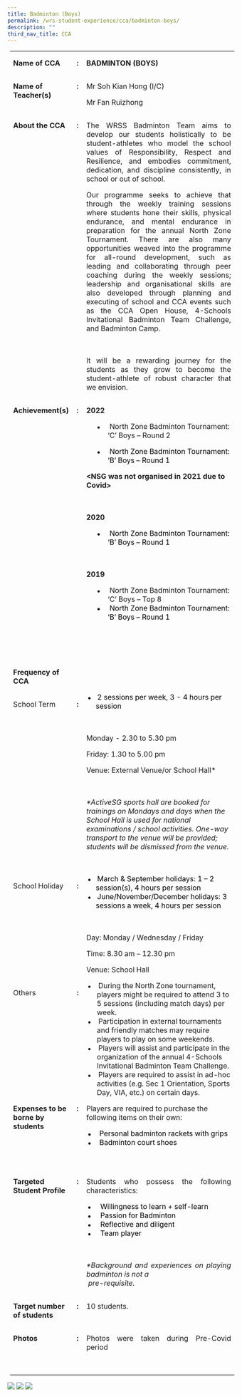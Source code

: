 ```yaml
---
title: Badminton (Boys)
permalink: /wrs-student-experience/cca/badminton-boys/
description: ""
third_nav_title: CCA
---
```

<table style="margin-left:4.25pt;border-collapse:collapse;mso-table-layout-alt:fixed;
 mso-padding-alt:0in 5.4pt 0in 5.4pt" width="594" cellpadding="0" cellspacing="0" border="0" class="MsoNormalTable"><tbody><tr style="mso-yfti-irow:0;mso-yfti-firstrow:yes"><td style="width:94.5pt;padding:0in 5.4pt 0in 5.4pt" valign="top" width="126"><p class="MsoNormal"><b style="mso-bidi-font-weight:normal"><span style="mso-ascii-font-family:Calibri;mso-ascii-theme-font:minor-latin;
  mso-fareast-font-family:Arial;mso-hansi-font-family:Calibri;mso-hansi-theme-font:
  minor-latin;mso-bidi-font-family:Calibri;mso-bidi-theme-font:minor-latin">Name of CCA</span></b></p></td><td style="width:13.5pt;padding:0in 5.4pt 0in 5.4pt" valign="top" width="18"><p style="text-align:center" align="center" class="MsoNormal"><b style="mso-bidi-font-weight:normal"><span style="mso-ascii-font-family:Calibri;
  mso-ascii-theme-font:minor-latin;mso-fareast-font-family:Arial;mso-hansi-font-family:
  Calibri;mso-hansi-theme-font:minor-latin;mso-bidi-font-family:Calibri;
  mso-bidi-theme-font:minor-latin">:</span></b></p></td><td style="width:337.5pt;padding:0in 5.4pt 0in 5.4pt" valign="top" width="450"><p class="MsoNormal"><b style="mso-bidi-font-weight:normal"><span style="mso-ascii-font-family:Calibri;mso-ascii-theme-font:minor-latin;
  mso-fareast-font-family:Arial;mso-hansi-font-family:Calibri;mso-hansi-theme-font:
  minor-latin;mso-bidi-font-family:Calibri;mso-bidi-theme-font:minor-latin">BADMINTON (BOYS)</span></b></p></td></tr><tr style="mso-yfti-irow:1"><td style="width:94.5pt;padding:0in 5.4pt 0in 5.4pt" valign="top" width="126"><p class="MsoNormal"><b style="mso-bidi-font-weight:normal"><span style="mso-ascii-font-family:Calibri;mso-ascii-theme-font:minor-latin;
  mso-fareast-font-family:Arial;mso-hansi-font-family:Calibri;mso-hansi-theme-font:
  minor-latin;mso-bidi-font-family:Calibri;mso-bidi-theme-font:minor-latin">Name of Teacher(s)</span></b></p></td><td style="width:13.5pt;padding:0in 5.4pt 0in 5.4pt" valign="top" width="18"><p style="text-align:center" align="center" class="MsoNormal"><b style="mso-bidi-font-weight:normal"><span style="mso-ascii-font-family:Calibri;
  mso-ascii-theme-font:minor-latin;mso-fareast-font-family:Arial;mso-hansi-font-family:
  Calibri;mso-hansi-theme-font:minor-latin;mso-bidi-font-family:Calibri;
  mso-bidi-theme-font:minor-latin">:</span></b></p></td><td style="width:337.5pt;padding:0in 5.4pt 0in 5.4pt" valign="top" width="450"><p class="MsoNormal"><span style="mso-ascii-font-family:Calibri;mso-ascii-theme-font:
  minor-latin;mso-fareast-font-family:Arial;mso-hansi-font-family:Calibri;
  mso-hansi-theme-font:minor-latin;mso-bidi-font-family:Calibri;mso-bidi-theme-font:
  minor-latin">Mr Soh Kian Hong (I/C)</span></p><p class="MsoNormal"><span style="mso-ascii-font-family:Calibri;mso-ascii-theme-font:
  minor-latin;mso-fareast-font-family:Arial;mso-hansi-font-family:Calibri;
  mso-hansi-theme-font:minor-latin;mso-bidi-font-family:Calibri;mso-bidi-theme-font:
  minor-latin">Mr Fan Ruizhong</span></p></td></tr><tr style="mso-yfti-irow:2"><td style="width:94.5pt;padding:0in 5.4pt 0in 5.4pt" valign="top" width="126"><p class="MsoNormal"><b style="mso-bidi-font-weight:normal"><span style="mso-ascii-font-family:Calibri;mso-ascii-theme-font:minor-latin;
  mso-fareast-font-family:Arial;mso-hansi-font-family:Calibri;mso-hansi-theme-font:
  minor-latin;mso-bidi-font-family:Calibri;mso-bidi-theme-font:minor-latin">About the CCA</span></b></p></td><td style="width:13.5pt;padding:0in 5.4pt 0in 5.4pt" valign="top" width="18"><p style="text-align:center" align="center" class="MsoNormal"><b style="mso-bidi-font-weight:normal"><span style="mso-ascii-font-family:Calibri;
  mso-ascii-theme-font:minor-latin;mso-fareast-font-family:Arial;mso-hansi-font-family:
  Calibri;mso-hansi-theme-font:minor-latin;mso-bidi-font-family:Calibri;
  mso-bidi-theme-font:minor-latin">:</span></b></p></td><td style="width:337.5pt;padding:0in 5.4pt 0in 5.4pt" valign="top" width="450"><p style="text-align:justify" class="MsoNormal"><span style="mso-ascii-font-family:
  Calibri;mso-ascii-theme-font:minor-latin;mso-fareast-font-family:Arial;
  mso-hansi-font-family:Calibri;mso-hansi-theme-font:minor-latin;mso-bidi-font-family:
  Calibri;mso-bidi-theme-font:minor-latin">The WRSS Badminton Team aims to develop our students holistically to be student-athletes who model the school values of Responsibility, Respect and Resilience, and embodies commitment, dedication, and discipline consistently, in school or out of school.</span></p><p style="text-align:justify" class="MsoNormal"><span style="mso-ascii-font-family:
  Calibri;mso-ascii-theme-font:minor-latin;mso-fareast-font-family:Arial;
  mso-hansi-font-family:Calibri;mso-hansi-theme-font:minor-latin;mso-bidi-font-family:
  Calibri;mso-bidi-theme-font:minor-latin">Our programme seeks to achieve that through the weekly training sessions where students hone their skills, physical endurance, and mental endurance in preparation for the annual North Zone Tournament. There are also many opportunities weaved into the programme for all-round development, such as leading and collaborating through peer coaching during the weekly sessions; leadership and organisational skills are also developed through planning and executing of school and CCA events such as the CCA Open House, 4-Schools Invitational Badminton Team Challenge, and Badminton Camp.</span></p><p style="text-align:justify" class="MsoNormal"><span style="mso-ascii-font-family:
  Calibri;mso-ascii-theme-font:minor-latin;mso-fareast-font-family:Arial;
  mso-hansi-font-family:Calibri;mso-hansi-theme-font:minor-latin;mso-bidi-font-family:
  Calibri;mso-bidi-theme-font:minor-latin">&nbsp;</span></p><p style="text-align:justify" class="MsoNormal"><span style="mso-ascii-font-family:
  Calibri;mso-ascii-theme-font:minor-latin;mso-fareast-font-family:Arial;
  mso-hansi-font-family:Calibri;mso-hansi-theme-font:minor-latin;mso-bidi-font-family:
  Calibri;mso-bidi-theme-font:minor-latin">It will be a rewarding journey for the students as they grow to become the student-athlete of robust character that we envision.</span></p></td></tr><tr style="mso-yfti-irow:3"><td style="width:94.5pt;padding:0in 5.4pt 0in 5.4pt" valign="top" width="126"><p class="MsoNormal"><b style="mso-bidi-font-weight:normal"><span style="mso-ascii-font-family:Calibri;mso-ascii-theme-font:minor-latin;
  mso-fareast-font-family:Arial;mso-hansi-font-family:Calibri;mso-hansi-theme-font:
  minor-latin;mso-bidi-font-family:Calibri;mso-bidi-theme-font:minor-latin">Achievement(s)</span></b></p></td><td style="width:13.5pt;padding:0in 5.4pt 0in 5.4pt" valign="top" width="18"><p style="text-align:center" align="center" class="MsoNormal"><b style="mso-bidi-font-weight:normal"><span style="mso-ascii-font-family:Calibri;
  mso-ascii-theme-font:minor-latin;mso-fareast-font-family:Arial;mso-hansi-font-family:
  Calibri;mso-hansi-theme-font:minor-latin;mso-bidi-font-family:Calibri;
  mso-bidi-theme-font:minor-latin">:</span></b></p></td><td style="width:337.5pt;padding:0in 5.4pt 0in 5.4pt" valign="top" width="450"><p class="MsoNormal"><b style="mso-bidi-font-weight:normal"><span style="mso-ascii-font-family:Calibri;mso-ascii-theme-font:minor-latin;
  mso-fareast-font-family:Arial;mso-hansi-font-family:Calibri;mso-hansi-theme-font:
  minor-latin;mso-bidi-font-family:Calibri;mso-bidi-theme-font:minor-latin">2022</span></b></p><p style="margin-top:0in;margin-right:0in;margin-bottom:0in;
  margin-left:.5in;text-indent:-.25in;line-height:normal;mso-list:l2 level1 lfo1" class="MsoNormal"><span style="font-size:9.0pt;font-family:&quot;Noto Sans&quot;,sans-serif;mso-fareast-font-family:
  &quot;Noto Sans&quot;"><span style="mso-list:Ignore">●<span style="font:7.0pt &quot;Times New Roman&quot;">&nbsp;&nbsp;&nbsp;&nbsp;&nbsp;&nbsp;&nbsp;&nbsp; </span></span></span><span style="mso-ascii-font-family:Calibri;
  mso-ascii-theme-font:minor-latin;mso-fareast-font-family:Arial;mso-hansi-font-family:
  Calibri;mso-hansi-theme-font:minor-latin;mso-bidi-font-family:Calibri;
  mso-bidi-theme-font:minor-latin">North Zone Badminton Tournament: ‘C’ Boys – Round 2</span></p><p style="margin-left:.5in;text-indent:-.25in;mso-list:l2 level1 lfo1;
  border:none;mso-padding-alt:31.0pt 31.0pt 31.0pt 31.0pt;mso-border-shadow:
  yes" class="MsoNormal"><span style="font-size:9.0pt;line-height:115%;
  font-family:&quot;Noto Sans&quot;,sans-serif;mso-fareast-font-family:&quot;Noto Sans&quot;;
  color:black"><span style="mso-list:Ignore">●<span style="font:7.0pt &quot;Times New Roman&quot;">&nbsp;&nbsp;&nbsp;&nbsp;&nbsp;&nbsp;&nbsp;&nbsp; </span></span></span><span style="mso-ascii-font-family:Calibri;
  mso-ascii-theme-font:minor-latin;mso-fareast-font-family:Arial;mso-hansi-font-family:
  Calibri;mso-hansi-theme-font:minor-latin;mso-bidi-font-family:Calibri;
  mso-bidi-theme-font:minor-latin;color:black">North Zone Badminton Tournament: ‘B’ Boys – Round 1<b style="mso-bidi-font-weight:normal"></b></span></p><p class="MsoNormal"><b style="mso-bidi-font-weight:normal"><span style="mso-ascii-font-family:Calibri;mso-ascii-theme-font:minor-latin;
  mso-fareast-font-family:Arial;mso-hansi-font-family:Calibri;mso-hansi-theme-font:
  minor-latin;mso-bidi-font-family:Calibri;mso-bidi-theme-font:minor-latin">&lt;NSG was not organised in 2021 due to Covid&gt;<i style="mso-bidi-font-style:normal"></i></span></b></p><p class="MsoNormal"><b style="mso-bidi-font-weight:normal"><span style="mso-ascii-font-family:Calibri;mso-ascii-theme-font:minor-latin;
  mso-fareast-font-family:Arial;mso-hansi-font-family:Calibri;mso-hansi-theme-font:
  minor-latin;mso-bidi-font-family:Calibri;mso-bidi-theme-font:minor-latin">&nbsp;</span></b></p><p class="MsoNormal"><b style="mso-bidi-font-weight:normal"><span style="mso-ascii-font-family:Calibri;mso-ascii-theme-font:minor-latin;
  mso-fareast-font-family:Arial;mso-hansi-font-family:Calibri;mso-hansi-theme-font:
  minor-latin;mso-bidi-font-family:Calibri;mso-bidi-theme-font:minor-latin">2020</span></b></p><p style="margin-top:0in;margin-right:0in;margin-bottom:0in;
  margin-left:.5in;text-indent:-.25in;line-height:normal;mso-list:l2 level1 lfo1;
  border:none;mso-padding-alt:31.0pt 31.0pt 31.0pt 31.0pt;mso-border-shadow:
  yes" class="MsoNormal"><span style="font-size:9.0pt;font-family:&quot;Noto Sans&quot;,sans-serif;
  mso-fareast-font-family:&quot;Noto Sans&quot;;color:black"><span style="mso-list:Ignore">●<span style="font:7.0pt &quot;Times New Roman&quot;">&nbsp;&nbsp;&nbsp;&nbsp;&nbsp;&nbsp;&nbsp;&nbsp; </span></span></span><span style="mso-ascii-font-family:Calibri;
  mso-ascii-theme-font:minor-latin;mso-fareast-font-family:Arial;mso-hansi-font-family:
  Calibri;mso-hansi-theme-font:minor-latin;mso-bidi-font-family:Calibri;
  mso-bidi-theme-font:minor-latin;color:black">North Zone Badminton Tournament: ‘B’ Boys – Round 1</span></p><p class="MsoNormal"><b style="mso-bidi-font-weight:normal"><span style="mso-ascii-font-family:Calibri;mso-ascii-theme-font:minor-latin;
  mso-fareast-font-family:Arial;mso-hansi-font-family:Calibri;mso-hansi-theme-font:
  minor-latin;mso-bidi-font-family:Calibri;mso-bidi-theme-font:minor-latin">&nbsp;</span></b></p><p class="MsoNormal"><b style="mso-bidi-font-weight:normal"><span style="mso-ascii-font-family:Calibri;mso-ascii-theme-font:minor-latin;
  mso-fareast-font-family:Arial;mso-hansi-font-family:Calibri;mso-hansi-theme-font:
  minor-latin;mso-bidi-font-family:Calibri;mso-bidi-theme-font:minor-latin">2019</span></b></p><p style="margin-top:0in;margin-right:0in;margin-bottom:0in;
  margin-left:.5in;text-indent:-.25in;line-height:normal;mso-list:l2 level1 lfo1" class="MsoNormal"><span style="font-size:9.0pt;font-family:&quot;Noto Sans&quot;,sans-serif;mso-fareast-font-family:
  &quot;Noto Sans&quot;"><span style="mso-list:Ignore">●<span style="font:7.0pt &quot;Times New Roman&quot;">&nbsp;&nbsp;&nbsp;&nbsp;&nbsp;&nbsp;&nbsp;&nbsp; </span></span></span><span style="mso-ascii-font-family:Calibri;
  mso-ascii-theme-font:minor-latin;mso-fareast-font-family:Arial;mso-hansi-font-family:
  Calibri;mso-hansi-theme-font:minor-latin;mso-bidi-font-family:Calibri;
  mso-bidi-theme-font:minor-latin">North Zone Badminton Tournament: ‘C’ Boys – Top 8</span></p><p style="margin-top:0in;margin-right:0in;margin-bottom:0in;
  margin-left:.5in;text-indent:-.25in;line-height:normal;mso-list:l2 level1 lfo1;
  border:none;mso-padding-alt:31.0pt 31.0pt 31.0pt 31.0pt;mso-border-shadow:
  yes" class="MsoNormal"><span style="font-size:9.0pt;font-family:&quot;Noto Sans&quot;,sans-serif;
  mso-fareast-font-family:&quot;Noto Sans&quot;;color:black"><span style="mso-list:Ignore">●<span style="font:7.0pt &quot;Times New Roman&quot;">&nbsp;&nbsp;&nbsp;&nbsp;&nbsp;&nbsp;&nbsp;&nbsp; </span></span></span><span style="mso-ascii-font-family:Calibri;
  mso-ascii-theme-font:minor-latin;mso-fareast-font-family:Arial;mso-hansi-font-family:
  Calibri;mso-hansi-theme-font:minor-latin;mso-bidi-font-family:Calibri;
  mso-bidi-theme-font:minor-latin;color:black">North Zone Badminton Tournament: ‘B’ Boys – Round 1</span></p><p class="MsoNormal"><b style="mso-bidi-font-weight:normal"><span style="mso-ascii-font-family:Calibri;mso-ascii-theme-font:minor-latin;
  mso-fareast-font-family:Arial;mso-hansi-font-family:Calibri;mso-hansi-theme-font:
  minor-latin;mso-bidi-font-family:Calibri;mso-bidi-theme-font:minor-latin">&nbsp;</span></b></p><p style="margin-left:.5in;border:none;mso-padding-alt:31.0pt 31.0pt 31.0pt 31.0pt;
  mso-border-shadow:yes" class="MsoNormal"><span style="mso-ascii-font-family:Calibri;mso-ascii-theme-font:
  minor-latin;mso-fareast-font-family:Arial;mso-hansi-font-family:Calibri;
  mso-hansi-theme-font:minor-latin;mso-bidi-font-family:Calibri;mso-bidi-theme-font:
  minor-latin;color:black">&nbsp;</span></p></td></tr><tr style="mso-yfti-irow:4"><td style="width:94.5pt;padding:0in 5.4pt 0in 5.4pt" valign="top" width="126"><p class="MsoNormal"><b style="mso-bidi-font-weight:normal"><span style="mso-ascii-font-family:Calibri;mso-ascii-theme-font:minor-latin;
  mso-fareast-font-family:Arial;mso-hansi-font-family:Calibri;mso-hansi-theme-font:
  minor-latin;mso-bidi-font-family:Calibri;mso-bidi-theme-font:minor-latin">Frequency of CCA</span></b><span style="mso-ascii-font-family:Calibri;mso-ascii-theme-font:
  minor-latin;mso-fareast-font-family:Arial;mso-hansi-font-family:Calibri;
  mso-hansi-theme-font:minor-latin;mso-bidi-font-family:Calibri;mso-bidi-theme-font:
  minor-latin"></span></p></td><td style="width:13.5pt;padding:0in 5.4pt 0in 5.4pt" valign="top" width="18"><p style="text-align:center" align="center" class="MsoNormal"><span style="mso-ascii-font-family:Calibri;mso-ascii-theme-font:minor-latin;
  mso-fareast-font-family:Arial;mso-hansi-font-family:Calibri;mso-hansi-theme-font:
  minor-latin;mso-bidi-font-family:Calibri;mso-bidi-theme-font:minor-latin">&nbsp;</span></p></td><td style="width:337.5pt;padding:0in 5.4pt 0in 5.4pt" valign="top" width="450"><p class="MsoNormal"><span style="mso-ascii-font-family:Calibri;mso-ascii-theme-font:
  minor-latin;mso-fareast-font-family:Arial;mso-hansi-font-family:Calibri;
  mso-hansi-theme-font:minor-latin;mso-bidi-font-family:Calibri;mso-bidi-theme-font:
  minor-latin;color:#0070C0">&nbsp;</span></p></td></tr><tr style="mso-yfti-irow:5"><td style="width:94.5pt;padding:0in 5.4pt 0in 5.4pt" valign="top" width="126"><p class="MsoNormal"><span style="mso-ascii-font-family:Calibri;mso-ascii-theme-font:
  minor-latin;mso-fareast-font-family:Arial;mso-hansi-font-family:Calibri;
  mso-hansi-theme-font:minor-latin;mso-bidi-font-family:Calibri;mso-bidi-theme-font:
  minor-latin">School Term</span></p></td><td style="width:13.5pt;padding:0in 5.4pt 0in 5.4pt" valign="top" width="18"><p style="text-align:center" align="center" class="MsoNormal"><b style="mso-bidi-font-weight:normal"><span style="mso-ascii-font-family:Calibri;
  mso-ascii-theme-font:minor-latin;mso-fareast-font-family:Arial;mso-hansi-font-family:
  Calibri;mso-hansi-theme-font:minor-latin;mso-bidi-font-family:Calibri;
  mso-bidi-theme-font:minor-latin">:</span></b></p></td><td style="width:337.5pt;padding:0in 5.4pt 0in 5.4pt" valign="top" width="450"><p style="margin-top:0in;margin-right:0in;margin-bottom:0in;
  margin-left:16.0pt;text-indent:-13.5pt;line-height:normal;mso-list:l5 level1 lfo2;
  border:none;mso-padding-alt:31.0pt 31.0pt 31.0pt 31.0pt;mso-border-shadow:
  yes" class="MsoNormal"><span style="font-size:9.0pt;font-family:&quot;Noto Sans&quot;,sans-serif;
  mso-fareast-font-family:&quot;Noto Sans&quot;;color:black"><span style="mso-list:Ignore">●<span style="font:7.0pt &quot;Times New Roman&quot;">&nbsp;&nbsp;&nbsp;&nbsp;&nbsp; </span></span></span><span style="mso-ascii-font-family:Calibri;mso-ascii-theme-font:minor-latin;
  mso-fareast-font-family:Arial;mso-hansi-font-family:Calibri;mso-hansi-theme-font:
  minor-latin;mso-bidi-font-family:Calibri;mso-bidi-theme-font:minor-latin;
  color:black">2 sessions per week, 3 - 4 hours per session</span></p><p style="border:none;mso-padding-alt:31.0pt 31.0pt 31.0pt 31.0pt;
  mso-border-shadow:yes" class="MsoNormal"><span style="mso-ascii-font-family:Calibri;mso-ascii-theme-font:
  minor-latin;mso-fareast-font-family:Arial;mso-hansi-font-family:Calibri;
  mso-hansi-theme-font:minor-latin;mso-bidi-font-family:Calibri;mso-bidi-theme-font:
  minor-latin;color:black">&nbsp;</span></p><p class="MsoNormal"><span style="mso-ascii-font-family:Calibri;mso-ascii-theme-font:
  minor-latin;mso-fareast-font-family:Arial;mso-hansi-font-family:Calibri;
  mso-hansi-theme-font:minor-latin;mso-bidi-font-family:Calibri;mso-bidi-theme-font:
  minor-latin">Monday - 2.30 to 5.30 pm<b></b></span></p><p style="border:none;mso-padding-alt:31.0pt 31.0pt 31.0pt 31.0pt;
  mso-border-shadow:yes" class="MsoNormal"><span style="mso-ascii-font-family:Calibri;mso-ascii-theme-font:
  minor-latin;mso-fareast-font-family:Arial;mso-hansi-font-family:Calibri;
  mso-hansi-theme-font:minor-latin;mso-bidi-font-family:Calibri;mso-bidi-theme-font:
  minor-latin">Friday: 1.30 to 5.00 pm</span></p><p class="MsoNormal"><span style="mso-ascii-font-family:Calibri;mso-ascii-theme-font:
  minor-latin;mso-fareast-font-family:Arial;mso-hansi-font-family:Calibri;
  mso-hansi-theme-font:minor-latin;mso-bidi-font-family:Calibri;mso-bidi-theme-font:
  minor-latin">Venue: External Venue/or School Hall*</span></p><p class="MsoNormal"><i style="mso-bidi-font-style:normal"><span style="mso-ascii-font-family:Calibri;mso-ascii-theme-font:minor-latin;
  mso-fareast-font-family:Arial;mso-hansi-font-family:Calibri;mso-hansi-theme-font:
  minor-latin;mso-bidi-font-family:Calibri;mso-bidi-theme-font:minor-latin">&nbsp;</span></i></p><p class="MsoNormal"><i style="mso-bidi-font-style:normal"><span style="mso-ascii-font-family:Calibri;mso-ascii-theme-font:minor-latin;
  mso-fareast-font-family:Arial;mso-hansi-font-family:Calibri;mso-hansi-theme-font:
  minor-latin;mso-bidi-font-family:Calibri;mso-bidi-theme-font:minor-latin">*ActiveSG sports hall are booked for trainings on Mondays and days when the School Hall is used for national examinations / school activities. One-way transport to the venue will be provided; students will be dismissed from the venue.</span></i></p><p class="MsoNormal"><i style="mso-bidi-font-style:normal"><span style="mso-ascii-font-family:Calibri;mso-ascii-theme-font:minor-latin;
  mso-fareast-font-family:Arial;mso-hansi-font-family:Calibri;mso-hansi-theme-font:
  minor-latin;mso-bidi-font-family:Calibri;mso-bidi-theme-font:minor-latin">&nbsp;</span></i></p></td></tr><tr style="mso-yfti-irow:6"><td style="width:94.5pt;padding:0in 5.4pt 0in 5.4pt" valign="top" width="126"><p class="MsoNormal"><span style="mso-ascii-font-family:Calibri;mso-ascii-theme-font:
  minor-latin;mso-fareast-font-family:Arial;mso-hansi-font-family:Calibri;
  mso-hansi-theme-font:minor-latin;mso-bidi-font-family:Calibri;mso-bidi-theme-font:
  minor-latin">School Holiday</span></p></td><td style="width:13.5pt;padding:0in 5.4pt 0in 5.4pt" valign="top" width="18"><p style="text-align:center" align="center" class="MsoNormal"><b style="mso-bidi-font-weight:normal"><span style="mso-ascii-font-family:Calibri;
  mso-ascii-theme-font:minor-latin;mso-fareast-font-family:Arial;mso-hansi-font-family:
  Calibri;mso-hansi-theme-font:minor-latin;mso-bidi-font-family:Calibri;
  mso-bidi-theme-font:minor-latin">:</span></b></p></td><td style="width:337.5pt;padding:0in 5.4pt 0in 5.4pt" valign="top" width="450"><p style="margin-top:0in;margin-right:0in;margin-bottom:0in;
  margin-left:16.0pt;text-indent:-13.5pt;line-height:normal;mso-list:l1 level1 lfo6;
  border:none;mso-padding-alt:31.0pt 31.0pt 31.0pt 31.0pt;mso-border-shadow:
  yes" class="MsoNormal"><span style="font-size:9.0pt;font-family:&quot;Noto Sans&quot;,sans-serif;
  mso-fareast-font-family:&quot;Noto Sans&quot;;color:black"><span style="mso-list:Ignore">●<span style="font:7.0pt &quot;Times New Roman&quot;">&nbsp;&nbsp;&nbsp;&nbsp;&nbsp; </span></span></span><span style="mso-ascii-font-family:Calibri;mso-ascii-theme-font:minor-latin;
  mso-fareast-font-family:Arial;mso-hansi-font-family:Calibri;mso-hansi-theme-font:
  minor-latin;mso-bidi-font-family:Calibri;mso-bidi-theme-font:minor-latin;
  color:black">March &amp; September holidays: 1 – 2 session(s), 4 hours per session</span></p><p style="margin-top:0in;margin-right:0in;margin-bottom:0in;
  margin-left:16.0pt;text-indent:-13.5pt;line-height:normal;mso-list:l1 level1 lfo6;
  border:none;mso-padding-alt:31.0pt 31.0pt 31.0pt 31.0pt;mso-border-shadow:
  yes" class="MsoNormal"><span style="font-size:9.0pt;font-family:&quot;Noto Sans&quot;,sans-serif;
  mso-fareast-font-family:&quot;Noto Sans&quot;;color:black"><span style="mso-list:Ignore">●<span style="font:7.0pt &quot;Times New Roman&quot;">&nbsp;&nbsp;&nbsp;&nbsp;&nbsp; </span></span></span><span style="mso-ascii-font-family:Calibri;mso-ascii-theme-font:minor-latin;
  mso-fareast-font-family:Arial;mso-hansi-font-family:Calibri;mso-hansi-theme-font:
  minor-latin;mso-bidi-font-family:Calibri;mso-bidi-theme-font:minor-latin;
  color:black">June/November/December holidays: 3 sessions a week, 4 hours per session</span></p><p class="MsoNormal"><span style="mso-ascii-font-family:Calibri;mso-ascii-theme-font:
  minor-latin;mso-fareast-font-family:Arial;mso-hansi-font-family:Calibri;
  mso-hansi-theme-font:minor-latin;mso-bidi-font-family:Calibri;mso-bidi-theme-font:
  minor-latin">&nbsp;</span></p><p class="MsoNormal"><span style="mso-ascii-font-family:Calibri;mso-ascii-theme-font:
  minor-latin;mso-fareast-font-family:Arial;mso-hansi-font-family:Calibri;
  mso-hansi-theme-font:minor-latin;mso-bidi-font-family:Calibri;mso-bidi-theme-font:
  minor-latin">Day: Monday / Wednesday / Friday</span></p><p class="MsoNormal"><span style="mso-ascii-font-family:Calibri;mso-ascii-theme-font:
  minor-latin;mso-fareast-font-family:Arial;mso-hansi-font-family:Calibri;
  mso-hansi-theme-font:minor-latin;mso-bidi-font-family:Calibri;mso-bidi-theme-font:
  minor-latin">Time: 8.30 am – 12.30 pm</span></p><p class="MsoNormal"><span style="mso-ascii-font-family:Calibri;mso-ascii-theme-font:
  minor-latin;mso-fareast-font-family:Arial;mso-hansi-font-family:Calibri;
  mso-hansi-theme-font:minor-latin;mso-bidi-font-family:Calibri;mso-bidi-theme-font:
  minor-latin">Venue: School Hall</span></p></td></tr><tr style="mso-yfti-irow:7"><td style="width:94.5pt;padding:0in 5.4pt 0in 5.4pt" valign="top" width="126"><p class="MsoNormal"><span style="mso-ascii-font-family:Calibri;mso-ascii-theme-font:
  minor-latin;mso-fareast-font-family:Arial;mso-hansi-font-family:Calibri;
  mso-hansi-theme-font:minor-latin;mso-bidi-font-family:Calibri;mso-bidi-theme-font:
  minor-latin">Others</span></p></td><td style="width:13.5pt;padding:0in 5.4pt 0in 5.4pt" valign="top" width="18"><p style="text-align:center" align="center" class="MsoNormal"><b style="mso-bidi-font-weight:normal"><span style="mso-ascii-font-family:Calibri;
  mso-ascii-theme-font:minor-latin;mso-fareast-font-family:Arial;mso-hansi-font-family:
  Calibri;mso-hansi-theme-font:minor-latin;mso-bidi-font-family:Calibri;
  mso-bidi-theme-font:minor-latin">:</span></b></p></td><td style="width:337.5pt;padding:0in 5.4pt 0in 5.4pt" valign="top" width="450"><p style="margin-top:0in;margin-right:0in;margin-bottom:0in;
  margin-left:17.85pt;text-indent:-15.35pt;line-height:normal;mso-list:l4 level1 lfo4" class="MsoNormal"><span style="font-size:9.0pt;font-family:&quot;Noto Sans&quot;,sans-serif;mso-fareast-font-family:
  &quot;Noto Sans&quot;"><span style="mso-list:Ignore">●<span style="font:7.0pt &quot;Times New Roman&quot;">&nbsp;&nbsp;&nbsp;&nbsp;&nbsp;&nbsp; </span></span></span><span style="mso-ascii-font-family:Calibri;
  mso-ascii-theme-font:minor-latin;mso-fareast-font-family:Arial;mso-hansi-font-family:
  Calibri;mso-hansi-theme-font:minor-latin;mso-bidi-font-family:Calibri;
  mso-bidi-theme-font:minor-latin">During the North Zone tournament, players might be required to attend 3 to 5 sessions (including match days) per week.</span></p><p style="margin-top:0in;margin-right:0in;margin-bottom:0in;
  margin-left:17.85pt;text-indent:-15.35pt;line-height:normal;mso-list:l4 level1 lfo4" class="MsoNormal"><span style="font-size:9.0pt;font-family:&quot;Noto Sans&quot;,sans-serif;mso-fareast-font-family:
  &quot;Noto Sans&quot;"><span style="mso-list:Ignore">●<span style="font:7.0pt &quot;Times New Roman&quot;">&nbsp;&nbsp;&nbsp;&nbsp;&nbsp;&nbsp; </span></span></span><span style="mso-ascii-font-family:Calibri;
  mso-ascii-theme-font:minor-latin;mso-fareast-font-family:Arial;mso-hansi-font-family:
  Calibri;mso-hansi-theme-font:minor-latin;mso-bidi-font-family:Calibri;
  mso-bidi-theme-font:minor-latin">Participation in external tournaments and friendly matches may require players to play on some weekends.</span></p><p style="margin-top:0in;margin-right:0in;margin-bottom:0in;
  margin-left:17.85pt;text-indent:-15.35pt;line-height:normal;mso-list:l4 level1 lfo4" class="MsoNormal"><span style="font-size:9.0pt;font-family:&quot;Noto Sans&quot;,sans-serif;mso-fareast-font-family:
  &quot;Noto Sans&quot;"><span style="mso-list:Ignore">●<span style="font:7.0pt &quot;Times New Roman&quot;">&nbsp;&nbsp;&nbsp;&nbsp;&nbsp;&nbsp; </span></span></span><span style="mso-ascii-font-family:Calibri;
  mso-ascii-theme-font:minor-latin;mso-fareast-font-family:Arial;mso-hansi-font-family:
  Calibri;mso-hansi-theme-font:minor-latin;mso-bidi-font-family:Calibri;
  mso-bidi-theme-font:minor-latin">Players will assist and participate in the organization of the annual 4-Schools Invitational Badminton Team Challenge.</span></p><p style="margin-top:0in;margin-right:0in;margin-bottom:0in;
  margin-left:17.85pt;text-indent:-15.35pt;line-height:normal;mso-list:l4 level1 lfo4" class="MsoNormal"><span style="font-size:9.0pt;font-family:&quot;Noto Sans&quot;,sans-serif;mso-fareast-font-family:
  &quot;Noto Sans&quot;"><span style="mso-list:Ignore">●<span style="font:7.0pt &quot;Times New Roman&quot;">&nbsp;&nbsp;&nbsp;&nbsp;&nbsp;&nbsp; </span></span></span><span style="mso-ascii-font-family:Calibri;
  mso-ascii-theme-font:minor-latin;mso-fareast-font-family:Arial;mso-hansi-font-family:
  Calibri;mso-hansi-theme-font:minor-latin;mso-bidi-font-family:Calibri;
  mso-bidi-theme-font:minor-latin">Players are required to assist in ad-hoc activities (e.g. Sec 1 Orientation, Sports Day, VIA, etc.) on certain days.</span></p></td></tr><tr style="mso-yfti-irow:8"><td style="width:94.5pt;padding:0in 5.4pt 0in 5.4pt" valign="top" width="126"><p class="MsoNormal"><b style="mso-bidi-font-weight:normal"><span style="mso-ascii-font-family:Calibri;mso-ascii-theme-font:minor-latin;
  mso-fareast-font-family:Arial;mso-hansi-font-family:Calibri;mso-hansi-theme-font:
  minor-latin;mso-bidi-font-family:Calibri;mso-bidi-theme-font:minor-latin">Expenses to be borne by students</span></b></p></td><td style="width:13.5pt;padding:0in 5.4pt 0in 5.4pt" valign="top" width="18"><p style="text-align:center" align="center" class="MsoNormal"><b style="mso-bidi-font-weight:normal"><span style="mso-ascii-font-family:Calibri;
  mso-ascii-theme-font:minor-latin;mso-fareast-font-family:Arial;mso-hansi-font-family:
  Calibri;mso-hansi-theme-font:minor-latin;mso-bidi-font-family:Calibri;
  mso-bidi-theme-font:minor-latin">:</span></b></p><p style="text-align:center" align="center" class="MsoNormal"><b style="mso-bidi-font-weight:normal"><span style="mso-ascii-font-family:Calibri;
  mso-ascii-theme-font:minor-latin;mso-fareast-font-family:Arial;mso-hansi-font-family:
  Calibri;mso-hansi-theme-font:minor-latin;mso-bidi-font-family:Calibri;
  mso-bidi-theme-font:minor-latin">&nbsp;</span></b></p></td><td style="width:337.5pt;padding:0in 5.4pt 0in 5.4pt" valign="top" width="450"><p class="MsoNormal"><span style="mso-ascii-font-family:Calibri;mso-ascii-theme-font:
  minor-latin;mso-fareast-font-family:Arial;mso-hansi-font-family:Calibri;
  mso-hansi-theme-font:minor-latin;mso-bidi-font-family:Calibri;mso-bidi-theme-font:
  minor-latin">Players are required to purchase the following items on their own:</span></p><p style="margin-top:0in;margin-right:0in;margin-bottom:0in;
  margin-left:20.5pt;text-indent:-17.85pt;line-height:normal;mso-list:l0 level1 lfo5;
  border:none;mso-padding-alt:31.0pt 31.0pt 31.0pt 31.0pt;mso-border-shadow:
  yes" class="MsoNormal"><span style="font-size:9.0pt;font-family:&quot;Noto Sans&quot;,sans-serif;
  mso-fareast-font-family:&quot;Noto Sans&quot;;color:black"><span style="mso-list:Ignore">●<span style="font:7.0pt &quot;Times New Roman&quot;">&nbsp;&nbsp;&nbsp;&nbsp;&nbsp;&nbsp;&nbsp; </span></span></span><span style="mso-ascii-font-family:Calibri;
  mso-ascii-theme-font:minor-latin;mso-fareast-font-family:Arial;mso-hansi-font-family:
  Calibri;mso-hansi-theme-font:minor-latin;mso-bidi-font-family:Calibri;
  mso-bidi-theme-font:minor-latin;color:black">Personal badminton rackets with grips</span></p><p style="margin-top:0in;margin-right:0in;margin-bottom:0in;
  margin-left:20.5pt;text-indent:-17.85pt;line-height:normal;mso-list:l0 level1 lfo5;
  border:none;mso-padding-alt:31.0pt 31.0pt 31.0pt 31.0pt;mso-border-shadow:
  yes" class="MsoNormal"><span style="font-size:9.0pt;font-family:&quot;Noto Sans&quot;,sans-serif;
  mso-fareast-font-family:&quot;Noto Sans&quot;;color:black"><span style="mso-list:Ignore">●<span style="font:7.0pt &quot;Times New Roman&quot;">&nbsp;&nbsp;&nbsp;&nbsp;&nbsp;&nbsp;&nbsp; </span></span></span><span style="mso-ascii-font-family:Calibri;
  mso-ascii-theme-font:minor-latin;mso-fareast-font-family:Arial;mso-hansi-font-family:
  Calibri;mso-hansi-theme-font:minor-latin;mso-bidi-font-family:Calibri;
  mso-bidi-theme-font:minor-latin;color:black">Badminton court shoes</span></p><p class="MsoNormal"><span style="mso-ascii-font-family:Calibri;mso-ascii-theme-font:
  minor-latin;mso-fareast-font-family:Arial;mso-hansi-font-family:Calibri;
  mso-hansi-theme-font:minor-latin;mso-bidi-font-family:Calibri;mso-bidi-theme-font:
  minor-latin;color:#0070C0">&nbsp;</span></p></td></tr><tr style="mso-yfti-irow:9"><td style="width:94.5pt;padding:0in 5.4pt 0in 5.4pt" valign="top" width="126"><p class="MsoNormal"><b style="mso-bidi-font-weight:normal"><span style="mso-ascii-font-family:Calibri;mso-ascii-theme-font:minor-latin;
  mso-fareast-font-family:Arial;mso-hansi-font-family:Calibri;mso-hansi-theme-font:
  minor-latin;mso-bidi-font-family:Calibri;mso-bidi-theme-font:minor-latin">Targeted Student Profile</span></b></p><p class="MsoNormal"><b style="mso-bidi-font-weight:normal"><span style="mso-ascii-font-family:Calibri;mso-ascii-theme-font:minor-latin;
  mso-fareast-font-family:Arial;mso-hansi-font-family:Calibri;mso-hansi-theme-font:
  minor-latin;mso-bidi-font-family:Calibri;mso-bidi-theme-font:minor-latin">&nbsp;</span></b></p></td><td style="width:13.5pt;padding:0in 5.4pt 0in 5.4pt" valign="top" width="18"><p style="text-align:center" align="center" class="MsoNormal"><b style="mso-bidi-font-weight:normal"><span style="mso-ascii-font-family:Calibri;
  mso-ascii-theme-font:minor-latin;mso-fareast-font-family:Arial;mso-hansi-font-family:
  Calibri;mso-hansi-theme-font:minor-latin;mso-bidi-font-family:Calibri;
  mso-bidi-theme-font:minor-latin">:</span></b></p><p style="text-align:center" align="center" class="MsoNormal"><b style="mso-bidi-font-weight:normal"><span style="mso-ascii-font-family:Calibri;
  mso-ascii-theme-font:minor-latin;mso-fareast-font-family:Arial;mso-hansi-font-family:
  Calibri;mso-hansi-theme-font:minor-latin;mso-bidi-font-family:Calibri;
  mso-bidi-theme-font:minor-latin">&nbsp;</span></b></p></td><td style="width:337.5pt;padding:0in 5.4pt 0in 5.4pt" valign="top" width="450"><p style="text-align:justify" class="MsoNormal"><span style="mso-ascii-font-family:
  Calibri;mso-ascii-theme-font:minor-latin;mso-fareast-font-family:Arial;
  mso-hansi-font-family:Calibri;mso-hansi-theme-font:minor-latin;mso-bidi-font-family:
  Calibri;mso-bidi-theme-font:minor-latin">Students who possess the following characteristics:</span></p><p style="margin-top:0in;margin-right:0in;margin-bottom:0in;
  margin-left:20.5pt;text-align:justify;text-indent:-.25in;line-height:normal;
  mso-list:l3 level1 lfo3;border:none;mso-padding-alt:31.0pt 31.0pt 31.0pt 31.0pt;
  mso-border-shadow:yes" class="MsoNormal"><span style="font-size:9.0pt;
  font-family:&quot;Noto Sans&quot;,sans-serif;mso-fareast-font-family:&quot;Noto Sans&quot;;
  color:black"><span style="mso-list:Ignore">●<span style="font:7.0pt &quot;Times New Roman&quot;">&nbsp;&nbsp;&nbsp;&nbsp;&nbsp;&nbsp;&nbsp;&nbsp; </span></span></span><span style="mso-ascii-font-family:Calibri;
  mso-ascii-theme-font:minor-latin;mso-fareast-font-family:Arial;mso-hansi-font-family:
  Calibri;mso-hansi-theme-font:minor-latin;mso-bidi-font-family:Calibri;
  mso-bidi-theme-font:minor-latin;color:black">Willingness to learn + self-learn</span></p><p style="margin-top:0in;margin-right:0in;margin-bottom:0in;
  margin-left:20.5pt;text-align:justify;text-indent:-.25in;line-height:normal;
  mso-list:l3 level1 lfo3;border:none;mso-padding-alt:31.0pt 31.0pt 31.0pt 31.0pt;
  mso-border-shadow:yes" class="MsoNormal"><span style="font-size:9.0pt;
  font-family:&quot;Noto Sans&quot;,sans-serif;mso-fareast-font-family:&quot;Noto Sans&quot;;
  color:black"><span style="mso-list:Ignore">●<span style="font:7.0pt &quot;Times New Roman&quot;">&nbsp;&nbsp;&nbsp;&nbsp;&nbsp;&nbsp;&nbsp;&nbsp; </span></span></span><span style="mso-ascii-font-family:Calibri;
  mso-ascii-theme-font:minor-latin;mso-fareast-font-family:Arial;mso-hansi-font-family:
  Calibri;mso-hansi-theme-font:minor-latin;mso-bidi-font-family:Calibri;
  mso-bidi-theme-font:minor-latin;color:black">Passion for Badminton</span></p><p style="margin-top:0in;margin-right:0in;margin-bottom:0in;
  margin-left:20.5pt;text-align:justify;text-indent:-.25in;line-height:normal;
  mso-list:l3 level1 lfo3;border:none;mso-padding-alt:31.0pt 31.0pt 31.0pt 31.0pt;
  mso-border-shadow:yes" class="MsoNormal"><span style="font-size:9.0pt;
  font-family:&quot;Noto Sans&quot;,sans-serif;mso-fareast-font-family:&quot;Noto Sans&quot;;
  color:black"><span style="mso-list:Ignore">●<span style="font:7.0pt &quot;Times New Roman&quot;">&nbsp;&nbsp;&nbsp;&nbsp;&nbsp;&nbsp;&nbsp;&nbsp; </span></span></span><span style="mso-ascii-font-family:Calibri;
  mso-ascii-theme-font:minor-latin;mso-fareast-font-family:Arial;mso-hansi-font-family:
  Calibri;mso-hansi-theme-font:minor-latin;mso-bidi-font-family:Calibri;
  mso-bidi-theme-font:minor-latin;color:black">Reflective and diligent</span></p><p style="margin-top:0in;margin-right:0in;margin-bottom:0in;
  margin-left:20.5pt;text-align:justify;text-indent:-.25in;line-height:normal;
  mso-list:l3 level1 lfo3;border:none;mso-padding-alt:31.0pt 31.0pt 31.0pt 31.0pt;
  mso-border-shadow:yes" class="MsoNormal"><span style="font-size:9.0pt;
  font-family:&quot;Noto Sans&quot;,sans-serif;mso-fareast-font-family:&quot;Noto Sans&quot;;
  color:black"><span style="mso-list:Ignore">●<span style="font:7.0pt &quot;Times New Roman&quot;">&nbsp;&nbsp;&nbsp;&nbsp;&nbsp;&nbsp;&nbsp;&nbsp; </span></span></span><span style="mso-ascii-font-family:Calibri;
  mso-ascii-theme-font:minor-latin;mso-fareast-font-family:Arial;mso-hansi-font-family:
  Calibri;mso-hansi-theme-font:minor-latin;mso-bidi-font-family:Calibri;
  mso-bidi-theme-font:minor-latin;color:black">Team player</span></p><p style="text-align:justify" class="MsoNormal"><span style="mso-ascii-font-family:
  Calibri;mso-ascii-theme-font:minor-latin;mso-fareast-font-family:Arial;
  mso-hansi-font-family:Calibri;mso-hansi-theme-font:minor-latin;mso-bidi-font-family:
  Calibri;mso-bidi-theme-font:minor-latin">&nbsp;</span></p><p style="text-align:justify" class="MsoNormal"><i style="mso-bidi-font-style:
  normal"><span style="mso-ascii-font-family:Calibri;mso-ascii-theme-font:minor-latin;
  mso-fareast-font-family:Arial;mso-hansi-font-family:Calibri;mso-hansi-theme-font:
  minor-latin;mso-bidi-font-family:Calibri;mso-bidi-theme-font:minor-latin">*Background and experiences on playing badminton is not a<br><span style="mso-spacerun:yes">&nbsp;</span>pre-requisite.<span style="color:#0070C0"></span></span></i></p></td></tr><tr style="mso-yfti-irow:10"><td style="width:94.5pt;padding:0in 5.4pt 0in 5.4pt" valign="top" width="126"><p class="MsoNormal"><b style="mso-bidi-font-weight:normal"><span style="mso-ascii-font-family:Calibri;mso-ascii-theme-font:minor-latin;
  mso-fareast-font-family:Arial;mso-hansi-font-family:Calibri;mso-hansi-theme-font:
  minor-latin;mso-bidi-font-family:Calibri;mso-bidi-theme-font:minor-latin">Target number of students</span></b></p></td><td style="width:13.5pt;padding:0in 5.4pt 0in 5.4pt" valign="top" width="18"><p style="text-align:center" align="center" class="MsoNormal"><b style="mso-bidi-font-weight:normal"><span style="mso-ascii-font-family:Calibri;
  mso-ascii-theme-font:minor-latin;mso-fareast-font-family:Arial;mso-hansi-font-family:
  Calibri;mso-hansi-theme-font:minor-latin;mso-bidi-font-family:Calibri;
  mso-bidi-theme-font:minor-latin">:</span></b></p></td><td style="width:337.5pt;padding:0in 5.4pt 0in 5.4pt" valign="top" width="450"><p class="MsoNormal"><span style="mso-ascii-font-family:Calibri;mso-ascii-theme-font:
  minor-latin;mso-fareast-font-family:Arial;mso-hansi-font-family:Calibri;
  mso-hansi-theme-font:minor-latin;mso-bidi-font-family:Calibri;mso-bidi-theme-font:
  minor-latin">10 students.</span></p></td></tr><tr style="mso-yfti-irow:11;mso-yfti-lastrow:yes;height:18.6pt"><td style="width:94.5pt;padding:0in 5.4pt 0in 5.4pt;
  height:18.6pt" valign="top" width="126"><p class="MsoNormal"><b style="mso-bidi-font-weight:normal"><span style="mso-ascii-font-family:Calibri;mso-ascii-theme-font:minor-latin;
  mso-fareast-font-family:Arial;mso-hansi-font-family:Calibri;mso-hansi-theme-font:
  minor-latin;mso-bidi-font-family:Calibri;mso-bidi-theme-font:minor-latin">Photos</span></b></p></td><td style="width:13.5pt;padding:0in 5.4pt 0in 5.4pt;
  height:18.6pt" valign="top" width="18"><p style="text-align:center" align="center" class="MsoNormal"><b style="mso-bidi-font-weight:normal"><span style="mso-ascii-font-family:Calibri;
  mso-ascii-theme-font:minor-latin;mso-fareast-font-family:Arial;mso-hansi-font-family:
  Calibri;mso-hansi-theme-font:minor-latin;mso-bidi-font-family:Calibri;
  mso-bidi-theme-font:minor-latin">:</span></b></p></td><td style="width:337.5pt;padding:0in 5.4pt 0in 5.4pt;
  height:18.6pt" valign="top" width="450"><p style="text-align:justify" class="MsoNormal"><span style="mso-ascii-font-family:
  Calibri;mso-ascii-theme-font:minor-latin;mso-fareast-font-family:Arial;
  mso-hansi-font-family:Calibri;mso-hansi-theme-font:minor-latin;mso-bidi-font-family:
  Calibri;mso-bidi-theme-font:minor-latin">Photos were taken during Pre-Covid period</span></p><p style="text-align:justify" class="MsoNormal"><b style="mso-bidi-font-weight:
  normal"><span style="mso-ascii-font-family:Calibri;mso-ascii-theme-font:minor-latin;
  mso-fareast-font-family:Arial;mso-hansi-font-family:Calibri;mso-hansi-theme-font:
  minor-latin;mso-bidi-font-family:Calibri;mso-bidi-theme-font:minor-latin;
  color:black">&nbsp;</span></b></p></td></tr></tbody></table>
	
![](/images/BAD%201.jpg)
![](/images/BAD%202.jpg)
![](/images/BAD%203.jpg)